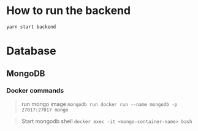 # How to run the backend

`yarn start backend`

# Database

## MongoDB

### Docker commands

> run mongo image
> `mongodb run docker run --name mongodb -p 27017:27017 mongo`

> Start mongodb shell
> `docker exec -it <mongo-container-name> bash`
